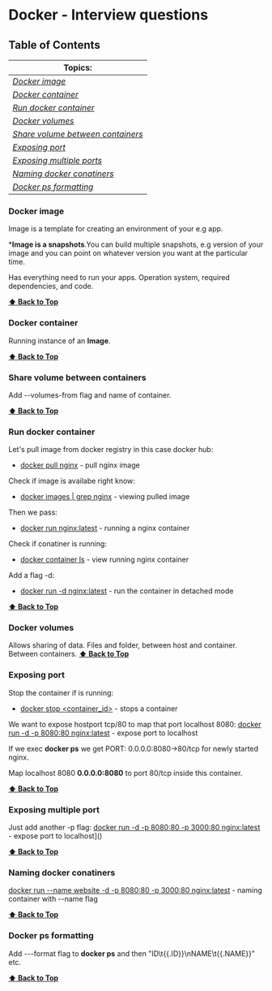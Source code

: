 # Docker - Interview questions

## Table of Contents
| Topics: | 
| -------------|
|[*Docker image*](#docker-image)|
|[*Docker container*](#docker-container)|
|[*Run docker container*](#run-docker-container)|
|[*Docker volumes*](#docker-volumes)|
|[*Share volume between containers*](#share-volume-between-containers)|
|[*Exposing port*](#exposing-port)|
|[*Exposing multiple ports*](#exposing-multiple-port)|
|[*Naming docker conatiners*](#naming-docker-conatiners)|
|[*Docker ps formatting*](#docker-ps-formatting)|

### Docker image

Image is a template for creating an environment of your e.g app.

***Image is a snapshots**.You can build multiple snapshots, e.g version of your image and you can point on whatever version you want at the particular time.

Has everything need to run your apps. Operation system, required dependencies, and code.

**[⬆ Back to Top](#table-of-contents)**

### Docker container

Running instance of an **Image**.

**[⬆ Back to Top](#table-of-contents)**

### Share volume between containers

Add --volumes-from flag and name of container.

**[⬆ Back to Top](#table-of-contents)**

### Run docker container

Let's pull image from docker registry in this case docker hub:
- [docker pull nginx](https://hub.docker.com/_/nginx) - pull nginx image

Check if image is availabe right know:
- [docker images | grep nginx]() - viewing pulled image

Then we pass:
- [docker run nginx:latest]() - running a nginx container

Check if conatiner is running:
- [docker container ls]() - view running nginx container

Add a flag -d:
- [docker run -d  nginx:latest]() - run the container in detached mode
 
**[⬆ Back to Top](#table-of-contents)**

### Docker volumes
Allows sharing of data. Files and folder, between host and container. Between containers.
**[⬆ Back to Top](#table-of-contents)**

### Exposing port

Stop the container if is running:
- [docker stop <container_id>]() - stops a container

We want to expose hostport tcp/80 to map that port localhost 8080:
[docker run -d -p 8080:80  nginx:latest]() - expose port to localhost

If we exec **docker ps** we get PORT: 0.0.0.0:8080->80/tcp for newly started nginx.

Map localhost 8080 **0.0.0.0:8080** to port 80/tcp inside this container.

**[⬆ Back to Top](#table-of-contents)**


### Exposing multiple port

Just add another -p flag:
[docker run -d -p 8080:80  -p 3000:80 nginx:latest]() - expose port to localhost]()

**[⬆ Back to Top](#table-of-contents)**

### Naming docker conatiners

[docker run --name website -d -p 8080:80  -p 3000:80 nginx:latest]() - naming container with --name flag

**[⬆ Back to Top](#table-of-contents)**

### Docker ps formatting

Add ---format flag to **docker ps** and then "ID\t{{.ID}}\nNAME\t{{.NAME}}"  etc.

**[⬆ Back to Top](#table-of-contents)**
